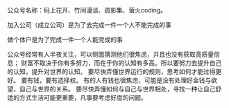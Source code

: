 公众号名称：码上花开、竹间漫谈、疏影集、萤火coding。


加入公司（成立公司）是为了去完成一件一个人不能完成的事

做个体户是为了完成一件一个人能完成的事


公众号经常有人半夜关注，可以侧面猜测他们很焦虑，并且也没有获取高质量信息；
财富不取决于你有多努力，而在于你的认知有多高。所以要努力去提升自己的认知，提升对世界的认知。
要尽快弄懂世界运行的规则，思考如何才能过得更好。
要有钱，要有选择权。
有的人有钱也很焦虑，可能是没有处理好金钱与欲望，自己与世界的关系。
要尽快弄懂如何与自己与世界相处，寻找一种让自己舒适的方式生活可能更重要，凡事要考虑好度的问题。
